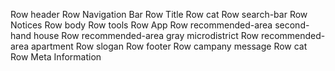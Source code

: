 Row header
    Row Navigation Bar
    Row Title
    Row cat
    Row search-bar
    Row Notices
Row body
    Row tools
    Row App
    Row recommended-area second-hand house
    Row recommended-area gray microdistrict
    Row recommended-area apartment
    Row slogan
Row footer
    Row campany message 
    Row cat
    Row Meta Information 
